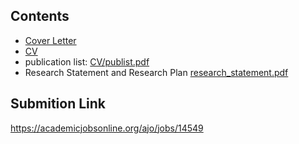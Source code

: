 ## Contents
* [Cover Letter](coverletter.txt)
* [CV](https://github.com/GiggleLiu/CV/blob/master/cv.pdf)
* publication list: [CV/publist.pdf](https://github.com/GiggleLiu/CV/blob/master/publist.pdf)
* Research Statement and Research Plan
[research_statement.pdf](research_statement.pdf)

## Submition Link

https://academicjobsonline.org/ajo/jobs/14549
